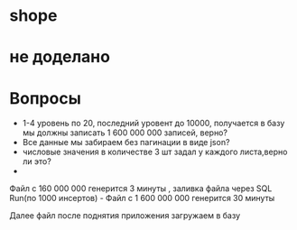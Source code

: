 # shope
# не доделано

# Вопросы
- 1-4 уровень по 20, последний уровент до 10000, получается в базу мы должны записать 1 600 000 000 записей, верно?
- Все данные мы забираем без пагинации в виде json?
- числовые значения в количестве 3 шт задал у каждого листа,верно ли это?
- 


Файл с 160 000 000 генерится 3 минуты , заливка файла через SQL Run(по 1000 инсертов) - 
Файл с 1 600 000 000 генерится 30 минуты


Далее файл после поднятия приложения загружаем в базу